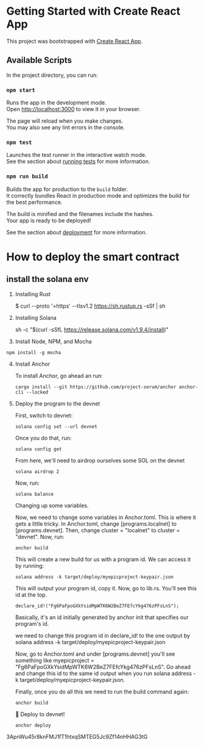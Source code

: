 # Getting Started with Create React App

This project was bootstrapped with [Create React App](https://github.com/facebook/create-react-app).

###
###
###
###

## Available Scripts

In the project directory, you can run:

### `npm start`

Runs the app in the development mode.\
Open [http://localhost:3000](http://localhost:3000) to view it in your browser.

The page will reload when you make changes.\
You may also see any lint errors in the console.

### `npm test`

Launches the test runner in the interactive watch mode.\
See the section about [running tests](https://facebook.github.io/create-react-app/docs/running-tests) for more information.

### `npm run build`

Builds the app for production to the `build` folder.\
It correctly bundles React in production mode and optimizes the build for the best performance.

The build is minified and the filenames include the hashes.\
Your app is ready to be deployed!

See the section about [deployment](https://facebook.github.io/create-react-app/docs/deployment) for more information.

# How to deploy the smart contract 

## install the solana env
 1. Installing Rust
    
    $ curl --proto '=https' --tlsv1.2 https://sh.rustup.rs -sSf | sh

 2. Installing Solana
   
    sh -c "$(curl -sSfL https://release.solana.com/v1.9.4/install)"

 3.  Install Node, NPM, and Mocha

    npm install -g mocha

 4. Install Anchor

    To install Anchor, go ahead an run:

        cargo install --git https://github.com/project-serum/anchor anchor-cli --locked

 5. Deploy the program to the devnet
   
    First, switch to devnet:

        solana config set --url devnet

    Once you do that, run:

        solana config get

    From here, we'll need to airdrop ourselves some SOL on the devnet

        solana airdrop 2

    Now, run:

        solana balance

    Changing up some variables.

    Now, we need to change some variables in Anchor.toml. This is where it gets a little tricky.
    In Anchor.toml, change [programs.localnet] to [programs.devnet].
    Then, change cluster = "localnet" to cluster = "devnet".
    Now, run:

        anchor build

    This will create a new build for us with a program id. We can access it by running:

        solana address -k target/deploy/myepicproject-keypair.json

    This will output your program id, copy it. 
    Now, go to lib.rs. You'll see this id at the top.

        declare_id!("Fg6PaFpoGXkYsidMpWTK6W2BeZ7FEfcYkg476zPFsLnS");

    Basically, it's an id initially generated by anchor init that specifies our program's id.

    we need to change this program id in declare_id! to the one output by solana address -k target/deploy/myepicproject-keypair.json

    Now, go to Anchor.toml and under [programs.devnet] you'll see something like myepicproject = "Fg6PaFpoGXkYsidMpWTK6W2BeZ7FEfcYkg476zPFsLnS". Go ahead and change this id to the same id output when you run solana address -k target/deploy/myepicproject-keypair.json.


    Finally, once you do all this we need to run the build command again:

        anchor build

    🚀 Deploy to devnet!

        anchor deploy


3ApnWu45r8knFMJ1fT1htxqSMTEG5Jc9Zf14nHHAG3tG
    
